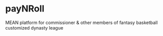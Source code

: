 # payNRoll
MEAN platform for commissioner &amp; other members of fantasy basketball customized dynasty league

